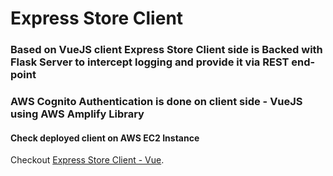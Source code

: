 # Express Store Client

### Based on VueJS client Express Store Client side is Backed with Flask Server to intercept logging and provide it via REST end-point

### AWS Cognito Authentication is done on client side - VueJS using AWS Amplify Library

#### Check deployed client on AWS EC2 Instance
Checkout [Express Store Client - Vue](http://ec2-35-165-134-117.us-west-2.compute.amazonaws.com/).
